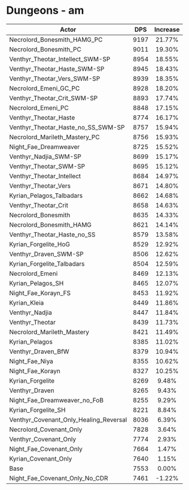 # Dungeons - am
| Actor | DPS | Increase |
|---|:---:|:---:|
|Necrolord_Bonesmith_HAMG_PC|9197|21.77%|
|Necrolord_Bonesmith_PC|9011|19.30%|
|Venthyr_Theotar_Intellect_SWM-SP|8954|18.55%|
|Venthyr_Theotar_Haste_SWM-SP|8945|18.43%|
|Venthyr_Theotar_Vers_SWM-SP|8939|18.35%|
|Necrolord_Emeni_GC_PC|8928|18.20%|
|Venthyr_Theotar_Crit_SWM-SP|8893|17.74%|
|Necrolord_Emeni_PC|8848|17.15%|
|Venthyr_Theotar_Haste|8774|16.17%|
|Venthyr_Theotar_Haste_no_SS_SWM-SP|8757|15.94%|
|Necrolord_Marileth_Mastery_PC|8756|15.93%|
|Night_Fae_Dreamweaver|8725|15.52%|
|Venthyr_Nadjia_SWM-SP|8699|15.17%|
|Venthyr_Theotar_SWM-SP|8695|15.12%|
|Venthyr_Theotar_Intellect|8684|14.97%|
|Venthyr_Theotar_Vers|8671|14.80%|
|Kyrian_Pelagos_Talbadars|8662|14.68%|
|Venthyr_Theotar_Crit|8658|14.63%|
|Necrolord_Bonesmith|8635|14.33%|
|Necrolord_Bonesmith_HAMG|8621|14.14%|
|Venthyr_Theotar_Haste_no_SS|8579|13.58%|
|Kyrian_Forgelite_HoG|8529|12.92%|
|Venthyr_Draven_SWM-SP|8506|12.62%|
|Kyrian_Forgelite_Talbadars|8504|12.59%|
|Necrolord_Emeni|8469|12.13%|
|Kyrian_Pelagos_SH|8465|12.07%|
|Night_Fae_Korayn_FS|8453|11.92%|
|Kyrian_Kleia|8449|11.86%|
|Venthyr_Nadjia|8447|11.84%|
|Venthyr_Theotar|8439|11.73%|
|Necrolord_Marileth_Mastery|8421|11.49%|
|Kyrian_Pelagos|8385|11.02%|
|Venthyr_Draven_BfW|8379|10.94%|
|Night_Fae_Niya|8355|10.62%|
|Night_Fae_Korayn|8327|10.25%|
|Kyrian_Forgelite|8269|9.48%|
|Venthyr_Draven|8265|9.43%|
|Night_Fae_Dreamweaver_no_FoB|8255|9.29%|
|Kyrian_Forgelite_SH|8221|8.84%|
|Venthyr_Covenant_Only_Healing_Reversal|8036|6.39%|
|Necrolord_Covenant_Only|7828|3.64%|
|Venthyr_Covenant_Only|7774|2.93%|
|Night_Fae_Covenant_Only|7664|1.47%|
|Kyrian_Covenant_Only|7640|1.15%|
|Base|7553|0.00%|
|Night_Fae_Covenant_Only_No_CDR|7461|-1.22%|
